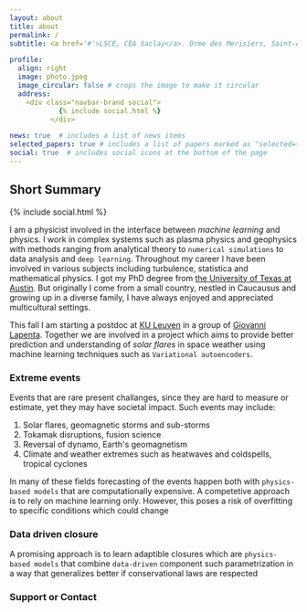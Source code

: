 ```yaml
---
layout: about
title: about
permalink: /
subtitle: <a href='#'>LSCE, CEA Saclay</a>. Orme des Merisiers, Saint-Aubin, France

profile:
  align: right
  image: photo.jpeg
  image_circular: false # crops the image to make it circular
  address: 
    <div class="navbar-brand social">
            {% include social.html %}
          </div>

news: true  # includes a list of news items
selected_papers: true # includes a list of papers marked as "selected={true}"
social: true  # includes social icons at the bottom of the page
---
```



## Short Summary

<div class="navbar-brand social">
            {% include social.html %}
          </div>

I am a physicist involved in the interface between *machine learning* and physics. I work in complex systems such as plasma physics and geophysics with methods ranging from analytical theory to `numerical simulations` to data analysis and `deep learning`. Throughout my career I have been involved in various subjects including turbulence, statistica and mathematical physics. I got my PhD degree from [the University of Texas at Austin](https://www.utexas.edu). But originally I come from a small country, nestled in Caucausus and growing up in a diverse family, I have always enjoyed and appreciated multicultural settings. 

This fall I am starting a postdoc at [KU Leuven](https://www.kuleuven.be/english/kuleuven/index.html) in a group of [Giovanni Lapenta](https://www.kuleuven.be/wieiswie/en/person/00052182). Together we are involved in a project which aims to provide better prediction and understanding of *solar flares* in space weather using machine learning techniques such as `Variational autoencoders`. 

### Extreme events

Events that are rare present challanges, since they are hard to measure or estimate, yet they may have societal impact. Such events may include:

1. Solar flares, geomagnetic storms and sub-storms
2. Tokamak disruptions, fusion science
3. Reversal of dynamo, Earth's geomagnetism
4. Climate and weather extremes such as heatwaves and coldspells, tropical cyclones

In many of these fields forecasting of the events happen both with `physics-based models` that are computationally expensive. A competetive approach is to rely on machine learning only. However, this poses a risk of overfitting to specific conditions which could change

### Data driven closure

A promising approach is to learn adaptible closures which are `physics-based models` that combine `data-driven` component such parametrization in a way that generalizes better if conservational laws are respected

### Support or Contact
